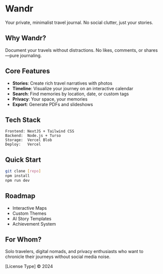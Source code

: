 # Wandr

Your private, minimalist travel journal. No social clutter, just your stories.

## Why Wandr?

Document your travels without distractions. No likes, comments, or shares—pure journaling.

## Core Features

- **Stories**: Create rich travel narratives with photos
- **Timeline**: Visualize your journey on an interactive calendar
- **Search**: Find memories by location, date, or custom tags
- **Privacy**: Your space, your memories
- **Export**: Generate PDFs and slideshows

## Tech Stack

```
Frontend: NextJS + Tailwind CSS
Backend:  Node.js + Turso
Storage:  Vercel Blob
Deploy:   Vercel
```

## Quick Start

```bash
git clone [repo]
npm install
npm run dev
```

## Roadmap

- Interactive Maps
- Custom Themes
- AI Story Templates
- Achievement System

## For Whom?

Solo travelers, digital nomads, and privacy enthusiasts who want to chronicle their journeys without social media noise.

[License Type] © 2024